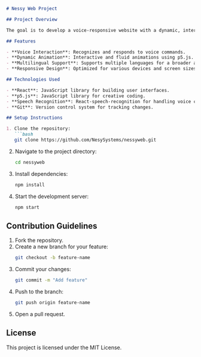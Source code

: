 ```markdown
# Nessy Web Project

## Project Overview

The goal is to develop a voice-responsive website with a dynamic, interactive, and multilingual conversational interface using voice synthesis and recognition technology. The website will support English, Spanish, French, and Arabic languages.

## Features

- **Voice Interaction**: Recognizes and responds to voice commands.
- **Dynamic Animation**: Interactive and fluid animations using p5.js.
- **Multilingual Support**: Supports multiple languages for a broader audience.
- **Responsive Design**: Optimized for various devices and screen sizes.

## Technologies Used

- **React**: JavaScript library for building user interfaces.
- **p5.js**: JavaScript library for creative coding.
- **Speech Recognition**: React-speech-recognition for handling voice commands.
- **Git**: Version control system for tracking changes.

## Setup Instructions

1. Clone the repository:
   ```bash
   git clone https://github.com/NesySystems/nessyweb.git
   ```
2. Navigate to the project directory:
   ```bash
   cd nessyweb
   ```
3. Install dependencies:
   ```bash
   npm install
   ```
4. Start the development server:
   ```bash
   npm start
   ```

## Contribution Guidelines

1. Fork the repository.
2. Create a new branch for your feature:
   ```bash
   git checkout -b feature-name
   ```
3. Commit your changes:
   ```bash
   git commit -m "Add feature"
   ```
4. Push to the branch:
   ```bash
   git push origin feature-name
   ```
5. Open a pull request.

## License

This project is licensed under the MIT License.
```



